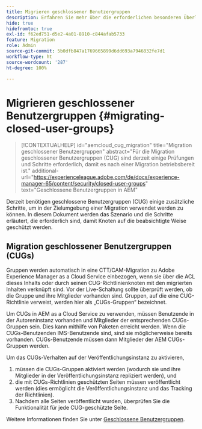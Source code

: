 ```yaml
---
title: Migrieren geschlossener Benutzergruppen
description: Erfahren Sie mehr über die erforderlichen besonderen Überlegungen, um geschlossene Benutzergruppen nach der Migration von Inhalten zu Adobe Experience Manager as a Cloud Service zu aktivieren.
hide: true
hidefromtoc: true
exl-id: f62ed751-d5e2-4a01-8910-c844afab5733
feature: Migration
role: Admin
source-git-commit: 5b0dfb847a1769665899d6dd693a7946832fe7d1
workflow-type: ht
source-wordcount: '287'
ht-degree: 100%

---
```



# Migrieren geschlossener Benutzergruppen {#migrating-closed-user-groups}

>[!CONTEXTUALHELP]
>id="aemcloud_cug_migration"
>title="Migration geschlossener Benutzergruppen"
>abstract="Für die Migration geschlossener Benutzergruppen (CUG) sind derzeit einige Prüfungen und Schritte erforderlich, damit es nach einer Migration betriebsbereit ist."
>additional-url="https://experienceleague.adobe.com/de/docs/experience-manager-65/content/security/closed-user-groups" text="Geschlossene Benutzergruppen in AEM"

Derzeit benötigen geschlossene Benutzergruppen (CUG) einige zusätzliche Schritte, um in der Zielumgebung einer Migration verwendet werden zu können. In diesem Dokument werden das Szenario und die Schritte erläutert, die erforderlich sind, damit Knoten auf die beabsichtigte Weise geschützt werden.

## Migration geschlossener Benutzergruppen (CUGs)

Gruppen werden automatisch in eine CTT/CAM-Migration zu Adobe Experience Manager as a Cloud Service einbezogen, wenn sie über die ACL dieses Inhalts oder durch seinen CUG-Richtlinienknoten mit den migrierten Inhalten verknüpft sind. Vor der Live-Schaltung sollte überprüft werden, ob die Gruppe und ihre Mitglieder vorhanden sind. Gruppen, auf die eine CUG-Richtlinie verweist, werden hier als „CUGs-Gruppen“ bezeichnet.

Um CUGs in AEM as a Cloud Service zu verwenden, müssen Benutzende in der Autoreninstanz vorhanden und Mitglieder der entsprechenden CUGs-Gruppen sein.  Dies kann mithilfe von Paketen erreicht werden. Wenn die CUGs-Benutzenden IMS-Benutzende sind, sind sie möglicherweise bereits vorhanden.  CUGs-Benutzende müssen dann Mitglieder der AEM CUGs-Gruppen werden.

Um das CUGs-Verhalten auf der Veröffentlichungsinstanz zu aktivieren,
1. müssen die CUGs-Gruppen aktiviert werden (wodurch sie und ihre Mitglieder in der Veröffentlichungsinstanz repliziert werden), und
1. die mit CUGs-Richtlinien geschützten Seiten müssen veröffentlicht werden (dies ermöglicht die Veröffentlichungsinstanz und das Tracking der Richtlinien).
1. Nachdem alle Seiten veröffentlicht wurden, überprüfen Sie die Funktionalität für jede CUG-geschützte Seite.

Weitere Informationen finden Sie unter [Geschlossene Benutzergruppen](https://experienceleague.adobe.com/de/docs/experience-manager-65/content/security/closed-user-groups).
